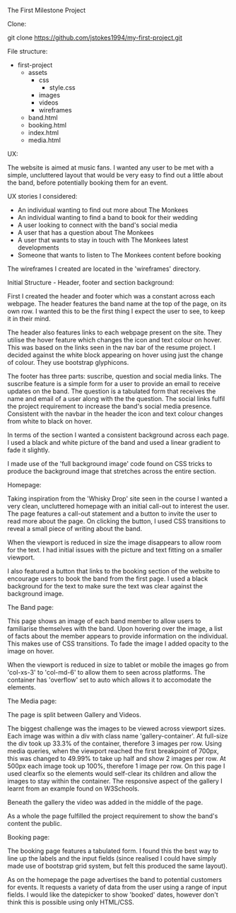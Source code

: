 The First Milestone Project

Clone:

git clone https://github.com/jstokes1994/my-first-project.git

File structure:

- first-project
    - assets
        - css
            - style.css
        - images
        - videos
        - wireframes
    - band.html
    - booking.html
    - index.html
    - media.html


UX:

The website is aimed at music fans. I wanted any user to be met with a simple,
uncluttered layout that would be very easy to find out a little about the band,
before potentially booking them for an event.

UX stories I considered:

- An individual wanting to find out more about The Monkees
- An individual wanting to find a band to book for their wedding
- A user looking to connect with the band's social media
- A user that has a question about The Monkees
- A user that wants to stay in touch with The Monkees latest developments
- Someone that wants to listen to The Monkees content before booking

The wireframes I created are located in the 'wireframes' directory.


Initial Structure - Header, footer and section background:

First I created the header and footer which was a constant across each webpage.
The header features the band name at the top of the page, on its own row. I
wanted this to be the first thing I expect the user to see, to keep it in their
mind. 

The header also features links to each webpage present on the site. They utilise
the hover feature which changes the icon and text colour on hover. This was 
based on the links seen in the nav bar of the resume project. I decided against
the white block appearing on hover using just the change of colour. They use 
bootstrap glyphicons.

The footer has three parts: suscribe, question and social media links. The
suscribe feature is a simple form for a user to provide an email to receive 
updates on the band. The question is a tabulated form that receives the name and
email of a user along with the the question. The social links fulfil the project
requirement to increase the band's social media presence. Consistent with the 
navbar in the header the icon and text colour changes from white to black on 
hover.

In terms of the section I wanted a consistent background across each page. I
used a black and white picture of the band and used a linear gradient to fade
it slightly. 

I made use of the 'full background image' code found on CSS tricks to produce
the background image that stretches across the entire section.

Homepage:

Taking inspiration from the 'Whisky Drop' site seen in the course I wanted a
very clean, uncluttered homepage with an initial call-out to interest the user.
The page features a call-out statement and a button to invite the user to read 
more about the page. On clicking the button, I used CSS transitions to reveal a
small piece of writing about the band.

When the viewport is reduced in size the image disappears to allow room for the
text. I had initial issues with the picture and text fitting on a smaller
viewport.

I also featured a button that links to the booking section of the website to
encourage users to book the band from the first page.
I used a black background for the text to make sure the text was clear against
the background image.

The Band page:

This page shows an image of each band member to allow users to familiarise
themselves with the band. Upon hovering over the image, a list of facts about
the member appears to provide information on the individual. This makes use of 
CSS transitions. To fade the image I added opacity to the image on hover.

When the viewport is reduced in size to tablet or mobile the images go from
'col-xs-3' to 'col-md-6' to allow them to seen across platforms. The container
has 'overflow' set to auto which allows it to accomodate the elements.

The Media page:

The page is split between Gallery and Videos.

The biggest challenge was the images to be viewed across viewport sizes.
Each image was within a div with class name 'gallery-container'. At full-size 
the div took up 33.3% of the container, therefore 3 images per row. Using media
queries, when the viewport reached the first breakpoint of 700px, this was
changed to 49.99% to take up half and show 2 images per row. At 500px each image
took up 100%, therefore 1 image per row. On this page I used clearfix so the 
elements would self-clear its children and allow the images to stay within the
container. The responsive aspect of the gallery I learnt from an example found 
on W3Schools.

Beneath the gallery the video was added in the middle of the page.

As a whole the page fulfilled the project requirement to show the band's content
the public.

Booking page:

The booking page features a tabulated form. I found this the best way to line up
the labels and the input fields (since realised I could have simply made use
of bootstrap grid system, but felt this produced the same layout).

As on the homepage the page advertises the band to potential customers for 
events. It requests a variety of data from the user using a range of input
fields. I would like the datepicker to show 'booked' dates, however don't think
this is possible using only HTML/CSS.



